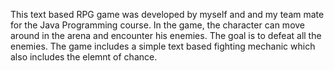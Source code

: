This text based RPG game was developed by myself and and my team mate for the Java Programming course. In the game, the character can move around in the arena and encounter his enemies. The goal is to defeat all the enemies. The game includes a simple text based
fighting mechanic which also includes the elemnt of chance.
